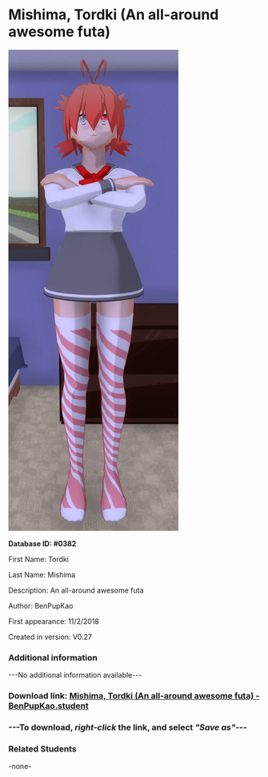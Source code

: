 # Mishima, Tordki (An all-around awesome futa)

<img src="../../Files/Images/Mishima, Tordki (An all-around awesome futa).png" title="Mishima, Tordki (An all-around awesome futa) - BenPupKao">

**Database ID: #0382**

First Name: Tordki

Last Name: Mishima

Description: An all-around awesome futa

Author: BenPupKao

First appearance: 11/2/2018

Created in version: V0.27

### Additional information

---No additional information available---

### Download link: <a href="https://raw.githubusercontent.com/Arbiter1223/Daigaku-Gurashi-Custom-Students/master/Files/Student%20Files/Mishima%2C%20Tordki%20(An%20all-around%20awesome%20futa)%20-%20BenPupKao.student">Mishima, Tordki (An all-around awesome futa) - BenPupKao.student</a>

### ---**To download, _right-click_ the link, and select _"Save as"_**---

### Related Students

-none-
